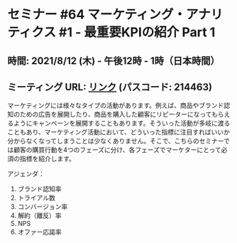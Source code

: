 # セミナー #64 マーケティング・アナリティクス #1 - 最重要KPIの紹介 Part 1

## 時間: 2021/8/12 (木) - 午後12時 - 1時（日本時間）

## ミーティング URL: [リンク](https://us02web.zoom.us/j/331585134?pwd=VGVyeXBRWjFMT2hESFdhSU45Z2d0dz09) (パスコード: 214463)

マーケティングには様々なタイプの活動があります。例えば、商品やブランド認知のための広告を展開したり、商品を購入した顧客にリピーターになってもらえるようにキャンペーンを展開することもあります。そういった活動が多岐に渡ることもあり、マーケティング活動において、どういった指標に注目すればいいか分からなくなってしまうことは少なくありません。そこで、こちらのセミナーでは顧客の購買行動を4つのフェーズに分け、各フェーズでマーケターにとって必須の指標を紹介します。

アジェンダ：

1. ブランド認知率
2. トライアル数
3. コンバージョン率
4. 解約（離反）率
5. NPS
6. オファー応諾率
